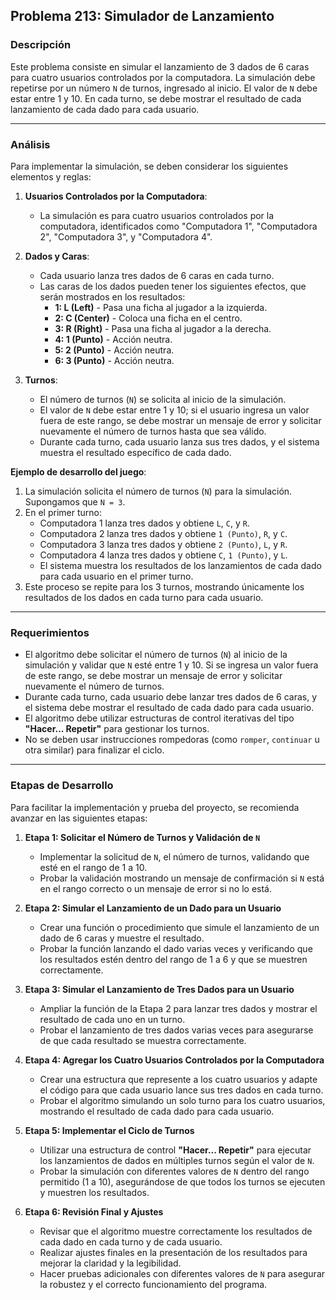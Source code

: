 ## **Problema 213: Simulador de Lanzamiento**

### **Descripción**  
Este problema consiste en simular el lanzamiento de 3 dados de 6 caras para cuatro usuarios controlados por la computadora. La simulación debe repetirse por un número `N` de turnos, ingresado al inicio. El valor de `N` debe estar entre 1 y 10. En cada turno, se debe mostrar el resultado de cada lanzamiento de cada dado para cada usuario.

---

### **Análisis**  
Para implementar la simulación, se deben considerar los siguientes elementos y reglas:

1. **Usuarios Controlados por la Computadora**:
   - La simulación es para cuatro usuarios controlados por la computadora, identificados como "Computadora 1", "Computadora 2", "Computadora 3", y "Computadora 4".

2. **Dados y Caras**:
   - Cada usuario lanza tres dados de 6 caras en cada turno.
   - Las caras de los dados pueden tener los siguientes efectos, que serán mostrados en los resultados:
      - **1: L (Left)** - Pasa una ficha al jugador a la izquierda.
      - **2: C (Center)** - Coloca una ficha en el centro.
      - **3: R (Right)** - Pasa una ficha al jugador a la derecha.
      - **4: 1 (Punto)** - Acción neutra.
      - **5: 2 (Punto)** - Acción neutra.
      - **6: 3 (Punto)** - Acción neutra.

3. **Turnos**:
   - El número de turnos (`N`) se solicita al inicio de la simulación.
   - El valor de `N` debe estar entre 1 y 10; si el usuario ingresa un valor fuera de este rango, se debe mostrar un mensaje de error y solicitar nuevamente el número de turnos hasta que sea válido.
   - Durante cada turno, cada usuario lanza sus tres dados, y el sistema muestra el resultado específico de cada dado.

**Ejemplo de desarrollo del juego**:  
1. La simulación solicita el número de turnos (`N`) para la simulación. Supongamos que `N = 3`.
2. En el primer turno:
   - Computadora 1 lanza tres dados y obtiene `L`, `C`, y `R`.
   - Computadora 2 lanza tres dados y obtiene `1 (Punto)`, `R`, y `C`.
   - Computadora 3 lanza tres dados y obtiene `2 (Punto)`, `L`, y `R`.
   - Computadora 4 lanza tres dados y obtiene `C`, `1 (Punto)`, y `L`.
   - El sistema muestra los resultados de los lanzamientos de cada dado para cada usuario en el primer turno.
3. Este proceso se repite para los 3 turnos, mostrando únicamente los resultados de los dados en cada turno para cada usuario.

---

### **Requerimientos**  
- El algoritmo debe solicitar el número de turnos (`N`) al inicio de la simulación y validar que `N` esté entre 1 y 10. Si se ingresa un valor fuera de este rango, se debe mostrar un mensaje de error y solicitar nuevamente el número de turnos.
- Durante cada turno, cada usuario debe lanzar tres dados de 6 caras, y el sistema debe mostrar el resultado de cada dado para cada usuario.
- El algoritmo debe utilizar estructuras de control iterativas del tipo **"Hacer... Repetir"** para gestionar los turnos.
- No se deben usar instrucciones rompedoras (como `romper`, `continuar` u otra similar) para finalizar el ciclo.

---

### **Etapas de Desarrollo**

Para facilitar la implementación y prueba del proyecto, se recomienda avanzar en las siguientes etapas:

1. **Etapa 1: Solicitar el Número de Turnos y Validación de `N`**
   - Implementar la solicitud de `N`, el número de turnos, validando que esté en el rango de 1 a 10.
   - Probar la validación mostrando un mensaje de confirmación si `N` está en el rango correcto o un mensaje de error si no lo está.

2. **Etapa 2: Simular el Lanzamiento de un Dado para un Usuario**
   - Crear una función o procedimiento que simule el lanzamiento de un dado de 6 caras y muestre el resultado.
   - Probar la función lanzando el dado varias veces y verificando que los resultados estén dentro del rango de 1 a 6 y que se muestren correctamente.

3. **Etapa 3: Simular el Lanzamiento de Tres Dados para un Usuario**
   - Ampliar la función de la Etapa 2 para lanzar tres dados y mostrar el resultado de cada uno en un turno.
   - Probar el lanzamiento de tres dados varias veces para asegurarse de que cada resultado se muestra correctamente.

4. **Etapa 4: Agregar los Cuatro Usuarios Controlados por la Computadora**
   - Crear una estructura que represente a los cuatro usuarios y adapte el código para que cada usuario lance sus tres dados en cada turno.
   - Probar el algoritmo simulando un solo turno para los cuatro usuarios, mostrando el resultado de cada dado para cada usuario.

5. **Etapa 5: Implementar el Ciclo de Turnos**
   - Utilizar una estructura de control **"Hacer... Repetir"** para ejecutar los lanzamientos de dados en múltiples turnos según el valor de `N`.
   - Probar la simulación con diferentes valores de `N` dentro del rango permitido (1 a 10), asegurándose de que todos los turnos se ejecuten y muestren los resultados.

6. **Etapa 6: Revisión Final y Ajustes**
   - Revisar que el algoritmo muestre correctamente los resultados de cada dado en cada turno y de cada usuario.
   - Realizar ajustes finales en la presentación de los resultados para mejorar la claridad y la legibilidad.
   - Hacer pruebas adicionales con diferentes valores de `N` para asegurar la robustez y el correcto funcionamiento del programa.
